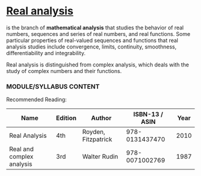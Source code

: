 # [Real analysis](https://en.wikipedia.org/wiki/Real_analysis)
is the branch of **mathematical analysis** that studies the behavior of real numbers, sequences and series of real numbers, and real functions. Some particular properties of real-valued sequences and functions that real analysis studies include convergence, limits, continuity, smoothness, differentiability and integrability.

Real analysis is distinguished from complex analysis, which deals with the study of complex numbers and their functions. 


### MODULE/SYLLABUS CONTENT

Recommended Reading:

| **Name** | **Edition** | **Author** | **ISBN-13** / **ASIN** | **Year** |
|---|---|---|---|---|
| Real Analysis | 4th | Royden, Fitzpatrick | 978-0131437470 | 2010 |
| Real and complex analysis | 3rd | Walter Rudin | 978-0071002769 | 1987 |